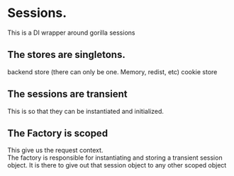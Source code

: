 # Sessions.

This is a DI wrapper around gorilla sessions

## The stores are singletons.

backend store (there can only be one. Memory, redist, etc)
cookie store

## The sessions are transient

This is so that they can be instantiated and initialized.

## The Factory is scoped

This give us the request context.  
The factory is responsible for instantiating and storing a transient session object.
It is there to give out that session object to any other scoped object
